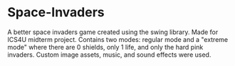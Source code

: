 # Space-Invaders
A better space invaders game created using the swing library. Made for ICS4U midterm project. Contains two modes: regular mode and a "extreme mode" where there are 0 shields, only 1 life, and only the hard pink invaders. Custom image assets, music, and sound effects were used.
